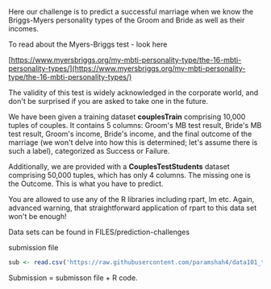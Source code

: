 Here our challenge is to predict a successful marriage when we know the Briggs-Myers personality types of
the Groom and Bride as well as their incomes. 


To read about the Myers-Briggs test - look here


[https://www.myersbriggs.org/my-mbti-personality-type/the-16-mbti-personality-types/](https://www.myersbriggs.org/my-mbti-personality-type/the-16-mbti-personality-types/)





The validity of this test is widely acknowledged in the corporate world, and don't be surprised if you are asked to
take one in the future.


We have been given a training dataset **couplesTrain** comprising 10,000 tuples of couples. It contains 5 columns:
Groom's MB test result, Bride's MB test result, Groom's income, Bride's income, and the final outcome of the
marriage (we won't delve into how this is determined; let's assume there is such a label), categorized as Success
or Failure.


Additionally, we are provided with a **CouplesTestStudents** dataset comprising 50,000 tuples, which has only 4
columns. The missing one is the Outcome. This is what you have to predict.


You are allowed to use any of the R libraries including rpart, lm etc. Again, advanced warning, that straightforward
application of rpart to this data set won't be enough!


Data sets can be found in FILES/prediction-challenges

submission file

```r
sub <- read.csv('https://raw.githubusercontent.com/paramshah4/data101_tutorial/main/files/dataset/submissionC.csv')
```

Submission =  submisson file + R code.
